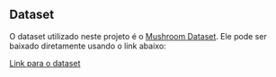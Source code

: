 ## Dataset

O dataset utilizado neste projeto é o [Mushroom Dataset](https://archive.ics.uci.edu/dataset/73/mushroom). Ele pode ser baixado diretamente usando o link abaixo:

[Link para o dataset](https://archive.ics.uci.edu/ml/machine-learning-databases/mushroom/agaricus-lepiota.data)
